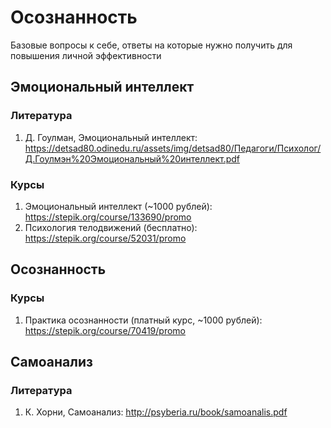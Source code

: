 # Осознанность

Базовые вопросы к себе, ответы на которые нужно получить для повышения личной эффективности

## Эмоциональный интеллект

### Литература
1. Д. Гоулман, Эмоциональный интеллект: https://detsad80.odinedu.ru/assets/img/detsad80/Педагоги/Психолог/Д.Гоулмэн%20Эмоциональный%20интеллект.pdf

### Курсы
1. Эмоциональный интеллект (~1000 рублей): https://stepik.org/course/133690/promo
2. Психология телодвижений (бесплатно): https://stepik.org/course/52031/promo

## Осознанность

### Курсы
1. Практика осознанности (платный курс, ~1000 рублей): https://stepik.org/course/70419/promo

## Самоанализ

### Литература
1. К. Хорни, Самоанализ: http://psyberia.ru/book/samoanalis.pdf

